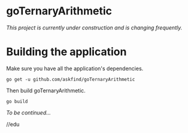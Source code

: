 goTernaryArithmetic
======

_This project is currently under construction and is changing frequently._


# Building the application

Make sure you have all the application's dependencies.

```
go get -u github.com/askfind/goTernaryArithmetic
```

Then build goTernaryArithmetic.

```
go build
```

_To be continued..._

//edu
